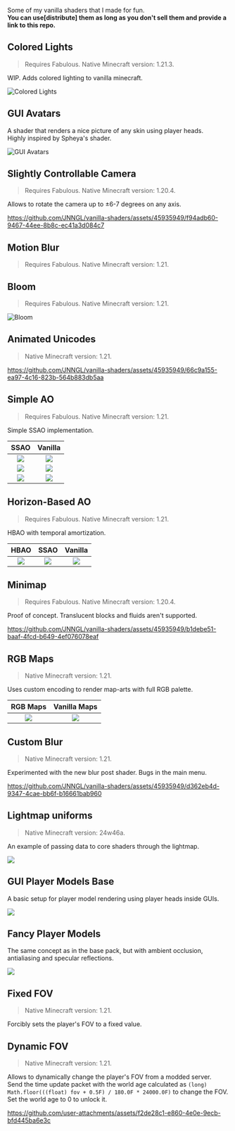 Some of my vanilla shaders that I made for fun.<br>
**You can use[distribute] them as long as you don't sell them and provide a link to this repo.**

## Colored Lights

> Requires Fabulous. Native Minecraft version: 1.21.3.

WIP. Adds colored lighting to vanilla minecraft.

![Colored Lights](images/colored_lights.png)

## GUI Avatars

A shader that renders a nice picture of any skin using player heads.<br>
Highly inspired by Spheya's shader.

![GUI Avatars](images/gui_avatars.png)

## Slightly Controllable Camera

> Requires Fabulous. Native Minecraft version: 1.20.4.

Allows to rotate the camera up to ±6-7 degrees on any axis.

https://github.com/JNNGL/vanilla-shaders/assets/45935949/f94adb60-9467-44ee-8b8c-ec41a3d084c7

## Motion Blur

> Requires Fabulous. Native Minecraft version: 1.21.

## Bloom

> Requires Fabulous. Native Minecraft version: 1.21.

![Bloom](images/bloom.png)

## Animated Unicodes

> Native Minecraft version: 1.21.

https://github.com/JNNGL/vanilla-shaders/assets/45935949/66c9a155-ea97-4c16-823b-564b883db5aa

## Simple AO

> Requires Fabulous. Native Minecraft version: 1.21.

Simple SSAO implementation.

 SSAO               | Vanilla
:------------------:|:----------------------:
![](images/ao1.png) | ![](images/noao1.png)
![](images/ao2.png) | ![](images/noao2.png)
![](images/ao3.png) | ![](images/noao3.png)

## Horizon-Based AO

> Requires Fabulous. Native Minecraft version: 1.21.

HBAO with temporal amortization.

 HBAO                | SSAO                 | Vanilla
:-------------------:|:--------------------:|:--------------------------:
![](images/hbao.png) | ![](images/ssao.png) | ![](images/vanillaao.png)

## Minimap

> Requires Fabulous. Native Minecraft version: 1.20.4.

Proof of concept.
Translucent blocks and fluids aren't supported.

https://github.com/JNNGL/vanilla-shaders/assets/45935949/b1debe51-baaf-4fcd-b649-4ef076078eaf

## RGB Maps

> Native Minecraft version: 1.21.

Uses custom encoding to render map-arts with full RGB palette.

 RGB Maps               | Vanilla Maps
:----------------------:|:-----------------------:
![](images/rgbmaps.png) | ![](images/defmaps.png)

## Custom Blur

> Native Minecraft version: 1.21.

Experimented with the new blur post shader. Bugs in the main menu.

https://github.com/JNNGL/vanilla-shaders/assets/45935949/d362eb4d-9347-4cae-bb6f-b16661bab960

## Lightmap uniforms

> Native Minecraft version: 24w46a.

An example of passing data to core shaders through the lightmap.

![](images/lightmap_uniforms.png)

## GUI Player Models Base

A basic setup for player model rendering using player heads inside GUIs.

![](images/gui_player_models_base.png)

## Fancy Player Models

The same concept as in the base pack, but with ambient occlusion, antialiasing and specular reflections.

![](images/fancy_player_models.png)

## Fixed FOV

> Native Minecraft version: 1.21.

Forcibly sets the player's FOV to a fixed value.

## Dynamic FOV

> Native Minecraft version: 1.21.

Allows to dynamically change the player's FOV from a modded server.<br>
Send the time update packet with the world age calculated as `(long) Math.floor(((float) fov + 0.5F) / 180.0F * 24000.0F)` to change the FOV. Set the world age to 0 to unlock it.

https://github.com/user-attachments/assets/f2de28c1-e860-4e0e-9ecb-bfd445ba6e3c


